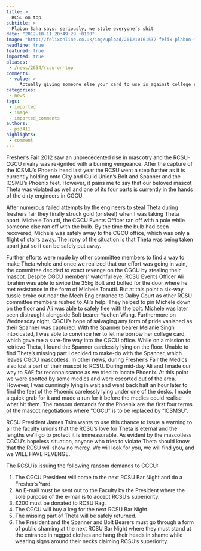 ```yaml
---
title: >
  RCSU on top
subtitle: >
  Plabon Saha says: seriously, we stole everyone’s shit
date: "2012-10-11 20:49:29 +0100"
image: "http://felixonline.co.uk/img/upload/201210161532-felix-plabon-mascot.jpg"
headline: true
featured: true
imported: true
aliases:
 - /news/2654/rcsu-on-top
comments:
 - value: >
     Actually giving someone else your card to use is against college rules. If you read it carefully you'll see that I sought permission from the cardholder to use her card and she complied (which I can provide proof of with a couple of witnesses if you would like). So, she is the one that broke college rules rather than me since I neither stole it nor did I take it by force. ,I am aware that we must throw the current Theta in the serpentine and build a new one if it's violated but since they only stole a part of Theta I'm not sure whether we should throw this one away since most of it was still in our hands.,https://www.youtube.com/watch?v=qZxRpO-GLRk,I thought using someone else's card is against college rules...,do not pass Go, do not collect £200,cool story bro,Beware Gentlemen. Your forebears do not expect to see the words "Theta" and "violated" in the same sentence. Nice to see that Gluids have at least stopped muttering about inviolate mascots and not playing.,Back in my day when Theta was violated a new
categories:
 - news
tags:
 - imported
 - image
 - imported_comments
authors:
 - ps3411
highlights:
 - comment
---
```


Fresher’s Fair 2012 saw an unprecedented rise in mascotry and the RCSU-CGCU rivalry was re-ignited with a burning vengeance. After the capture of the ICSMU’s Phoenix head last year the RCSU went a step further as it is currently holding onto City and Guild Union’s Bolt and Spanner and the ICSMU’s Phoenix feet. However, it pains me to say that our beloved mascot Theta was violated as well and one of its four parts is currently in the hands of the dirty engineers in CGCU.

After numerous failed attempts by the engineers to steal Theta during freshers fair they finally struck gold (or steel) when I was taking Theta apart. Michele Tonutti, the CGCU Events Officer ran off with a pole while someone else ran off with the bulb. By the time the bulb had been recovered, Michele was safely away to the CGCU office, which was only a flight of stairs away. The irony of the situation is that Theta was being taken apart just so it can be safely put away.

Further efforts were made by other committee members to find a way to make Theta whole and once we realized that our effort was going in vain, the committee decided to exact revenge on the CGCU by stealing their mascot. Despite CGCU members’ watchful eye, RCSU Events Officer Ali Ibrahim was able to swipe the 35kg Bolt and bolted for the door where he met resistance in the form of Michele Tonutti. But at this point a six-way tussle broke out near the Mech Eng entrance to Dalby Court as other RCSU committee members rushed to Ali’s help. They helped to pin Michele down on the floor and Ali was able to safely flee with the bolt. Michele was later seen distraught alongside Bolt bearer Yuchen Wang.
 Furthermore on Wednesday night, CGCU’s hope of salvaging any form of pride vanished as their Spanner was captured. With the Spanner bearer Melanie Singh intoxicated, I was able to convince her to let me borrow her college card, which gave me a sure-fire way into the CGCU office. While on a mission to retrieve Theta, I found the Spanner carelessly lying on the floor. Unable to find Theta’s missing part I decided to make-do with the Spanner, which leaves CGCU mascotless. In other news, during Fresher’s Fair the Medics also lost a part of their mascot to RCSU. During mid-day Ali and I made our way to SAF for reconnaissance as we tried to locate Phoenix. At this point we were spotted by some medics and were escorted out of the area. However, I was cunningly lying in wait and went back half an hour later to find the feet of the Phoenix carelessly lying under one of the desks. I made a quick grab for it and made a run for it before the medics could realise what hit them. The ransom demands for the Phoenix are the first four terms of the mascot negotiations where “CGCU” is to be replaced by “ICSMSU”.

RCSU President James Tsim wants to use this chance to issue a warning to all the faculty unions that the RCSU’s love for Theta is eternal and the lengths we’ll go to protect it is immeasurable. As evident by the mascotless CGCU’s hopeless situation, anyone who tries to violate Theta should know that the RCSU will show no mercy. We will look for you, we will find you, and we WILL HAVE REVENGE.

The RCSU is issuing the following ransom demands to CGCU:

1. The CGCU President will come to the next RCSU Bar Night and do a Fresher’s Yard.
 2. An E-mail must be sent out to the Faculty by the President where the sole purpose of the e-mail is to accept RCSU’s superiority.
 3. £200 must be donated to RCSU Rag.
 4. The CGCU will buy a keg for the next RCSU Bar Night.
 5. The missing part of Theta will be safely returned.
 6. The President and the Spanner and Bolt Bearers must go through a form of public shaming at the next RCSU Bar Night where they must stand at the entrance in ragged clothes and hang their heads in shame while wearing signs around their necks claiming RCSU’s superiority.
